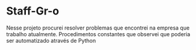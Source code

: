 # Staff-Gr-o
Nesse projeto procurei resolver problemas que encontrei na empresa que trabalho atualmente. Procedimentos constantes que observei que poderia ser automatizado através de Python
